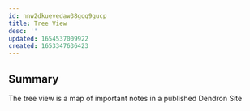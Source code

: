 ```yaml
---
id: nnw2dkuevedaw38gqq9gucp
title: Tree View
desc: ''
updated: 1654537009922
created: 1653347636423
---
```


## Summary

The tree view is a map of important notes in a published Dendron Site
